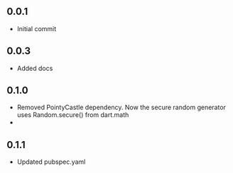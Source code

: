 ## 0.0.1
* Initial commit

## 0.0.3
* Added docs

## 0.1.0
* Removed PointyCastle dependency. Now the secure random generator uses Random.secure() from dart.math
* 
## 0.1.1
* Updated pubspec.yaml